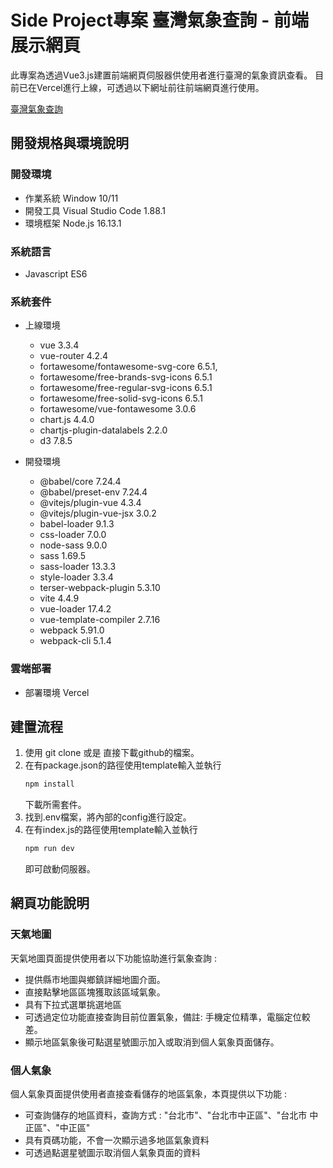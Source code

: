 # Side Project專案 臺灣氣象查詢 - 前端展示網頁
此專案為透過Vue3.js建置前端網頁伺服器供使用者進行臺灣的氣象資訊查看。
目前已在Vercel進行上線，可透過以下網址前往前端網頁進行使用。

[臺灣氣象查詢](https://tw-weather-info-show-page.vercel.app/ "link")

## 開發規格與環境說明

### 開發環境
 * 作業系統 Window 10/11
 * 開發工具 Visual Studio Code 1.88.1 
 * 環境框架 Node.js 16.13.1
   
### 系統語言
 * Javascript ES6
   
### 系統套件

* 上線環境
   * vue 3.3.4
   * vue-router 4.2.4
   * fortawesome/fontawesome-svg-core 6.5.1,
   * fortawesome/free-brands-svg-icons 6.5.1
   * fortawesome/free-regular-svg-icons 6.5.1
   * fortawesome/free-solid-svg-icons 6.5.1
   * fortawesome/vue-fontawesome 3.0.6
   * chart.js 4.4.0
   * chartjs-plugin-datalabels 2.2.0
   * d3 7.8.5

* 開發環境
    * @babel/core 7.24.4
    * @babel/preset-env 7.24.4
    * @vitejs/plugin-vue 4.3.4
    * @vitejs/plugin-vue-jsx 3.0.2
    * babel-loader 9.1.3
    * css-loader 7.0.0
    * node-sass 9.0.0
    * sass 1.69.5
    * sass-loader 13.3.3
    * style-loader 3.3.4
    * terser-webpack-plugin 5.3.10
    * vite 4.4.9
    * vue-loader 17.4.2
    * vue-template-compiler 2.7.16
    * webpack 5.91.0
    * webpack-cli 5.1.4
   
### 雲端部署
 * 部署環境 Vercel

## 建置流程
1. 使用 git clone 或是 直接下載github的檔案。
2. 在有package.json的路徑使用template輸入並執行
   ``` XML
   npm install
   ```
   下載所需套件。
4. 找到.env檔案，將內部的config進行設定。
5. 在有index.js的路徑使用template輸入並執行
   ``` XML
   npm run dev
   ```
   即可啟動伺服器。

## 網頁功能說明

### 天氣地圖
天氣地圖頁面提供使用者以下功能協助進行氣象查詢 :
* 提供縣市地圖與鄉鎮詳細地圖介面。
* 直接點擊地區區塊獲取該區域氣象。
* 具有下拉式選單挑選地區
* 可透過定位功能直接查詢目前位置氣象，備註: 手機定位精準，電腦定位較差。
* 顯示地區氣象後可點選星號圖示加入或取消到個人氣象頁面儲存。

### 個人氣象
個人氣象頁面提供使用者直接查看儲存的地區氣象，本頁提供以下功能 :
* 可查詢儲存的地區資料，查詢方式 : "台北市"、"台北市中正區"、"台北市 中正區"、"中正區"
* 具有頁碼功能，不會一次顯示過多地區氣象資料
* 可透過點選星號圖示取消個人氣象頁面的資料
